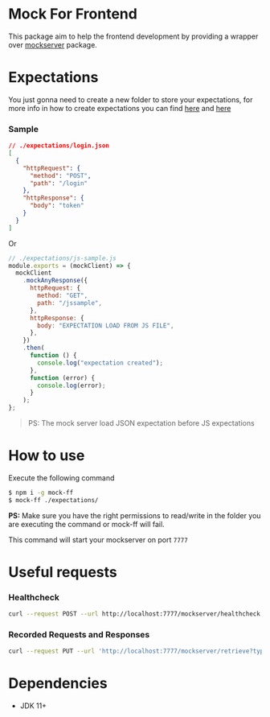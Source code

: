 # Mock For Frontend

This package aim to help the frontend development by providing a wrapper over [mockserver](https://www.mock-server.com/) package.

# Expectations

You just gonna need to create a new folder to store your expectations, for more info in how to create expectations you can find [here](https://www.mock-server.com/mock_server/creating_expectations.html) and [here](https://github.com/mock-server/mockserver-client-node/tree/master/examples)

### Sample

```json
// ./expectations/login.json
[
  {
    "httpRequest": {
      "method": "POST",
      "path": "/login"
    },
    "httpResponse": {
      "body": "token"
    }
  }
]
```

Or

```js
// ./expectations/js-sample.js
module.exports = (mockClient) => {
  mockClient
    .mockAnyResponse({
      httpRequest: {
        method: "GET",
        path: "/jssample",
      },
      httpResponse: {
        body: "EXPECTATION LOAD FROM JS FILE",
      },
    })
    .then(
      function () {
        console.log("expectation created");
      },
      function (error) {
        console.log(error);
      }
    );
};
```

> PS: The mock server load JSON expectation before JS expectations

# How to use

Execute the following command 
```sh
$ npm i -g mock-ff
$ mock-ff ./expectations/
```

**PS:** Make sure you have the right permissions to read/write in the folder you are executing the command or mock-ff will fail.

This command will start your mockserver on port `7777`

# Useful requests

### Healthcheck
```sh
curl --request POST --url http://localhost:7777/mockserver/healthcheck
```

### Recorded Requests and Responses
```sh
curl --request PUT --url 'http://localhost:7777/mockserver/retrieve?type=REQUEST_RESPONSES'
```

# Dependencies

* JDK 11+


